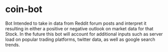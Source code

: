 # coin-bot
Bot Intended to take in data from Reddit forum posts and interpret it resulting in either a positive or negative outlook on market data for that Stock. In the future this bot will account for additional inputs such as server load on popular trading platforms, twitter data, as well as google search trends.
